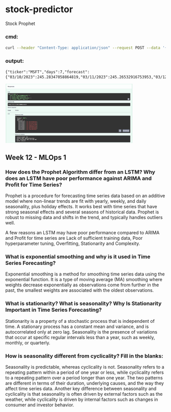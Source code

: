 # stock-predictor
Stock Prophet

### cmd:
```bash
curl --header "Content-Type: application/json" --request POST --data '{"ticker":"MSFT", "days":7}' http://52.11.249.0:8000/predict
```
### output:
```
{"ticker":"MSFT","days":7,"forecast":{"03/10/2023":245.28347058864819,"03/11/2023":245.26532916753953,"03/12/2023":245.24718774643088,"03/13/2023":245.22904632532223,"03/14/2023":245.21090490421358,"03/15/2023":245.19276348310493,"03/16/2023":245.17462206199627}}
```

<img src="img/week-12-MLOps0-screenshot-1.png" alt="drawing" width="400"/>

## Week 12 - MLOps 1

<h3>
How does the Prophet Algorithm differ from an LSTM?
Why does an LSTM have poor performance against ARIMA and Profit for Time Series?
</h3>

Prophet is a procedure for forecasting time series data based on an additive model where non-linear trends are fit with yearly, weekly, and daily seasonality, plus holiday effects. It works best with time series that have strong seasonal effects and several seasons of historical data. Prophet is robust to missing data and shifts in the trend, and typically handles outliers well.

A few reasons an LSTM may have poor performance compared to ARIMA and Profit for time series are Lack of sufficient training data, Poor hyperparameter tuning, Overfitting, Stationarity and Complexity.

<h3>
What is exponential smoothing and why is it used in Time Series Forecasting?
</h3>

Exponential smoothing is a method for smoothing time series data using the exponential function. It is a type of moving average (MA) smoothing where weights decrease exponentially as observations come from further in the past, the smallest weights are associated with the oldest observations.

<h3>
What is stationarity? What is seasonality? Why Is Stationarity Important in Time Series Forecasting?
</h3>

Stationarity is a property of a stochastic process that is independent of time. A stationary process has a constant mean and variance, and is autocorrelated only at zero lag. Seasonality is the presence of variations that occur at specific regular intervals less than a year, such as weekly, monthly, or quarterly.

<h3>
How is seasonality different from cyclicality? Fill in the blanks:
</h3>

Seasonality is predictable, whereas cyclicality is not.
Seasonality refers to a repeating pattern within a period of one year or less, while cyclicality refers to a repeating pattern over a period longer than one year. The two patterns are different in terms of their duration, underlying causes, and the way they affect time series data.
Another key difference between seasonality and cyclicality is that seasonality is often driven by external factors such as the weather, while cyclicality is driven by internal factors such as changes in consumer and investor behavior.
